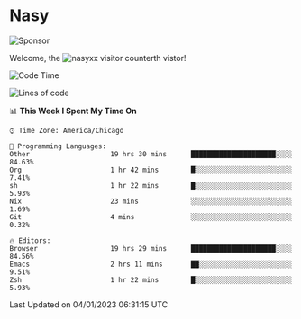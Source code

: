 # Nasy

<!--
<p align="center">
<img height="200" src="https://github-readme-stats.vercel.app/api?username=nasyxx&count_private=true&show_icons=true&theme=dracula&include_all_commits=true"/>
<img height="200" src="https://github-readme-stats.vercel.app/api/top-langs/?username=nasyxx&theme=dracula&hide=html,jupyter+notebook&count_private=true&show_icons=true"/>
</p>

  
----------------
-->

![Sponsor](https://img.shields.io/static/v1.svg?label=Sponsor&message=%E2%9D%A4&logo=GitHub&style=flat&color=pink)
 
Welcome, the ![nasyxx visitor counter](https://count.getloli.com/get/@nasyxx?theme=rule34)th vistor!
 
<!--START_SECTION:waka-->
![Code Time](http://img.shields.io/badge/Code%20Time-3%2C007%20hrs%2015%20mins-blue)

![Lines of code](https://img.shields.io/badge/From%20Hello%20World%20I%27ve%20Written-5%20Million%20lines%20of%20code-blue)

📊 **This Week I Spent My Time On** 

```text
⌚︎ Time Zone: America/Chicago

💬 Programming Languages: 
Other                    19 hrs 30 mins      █████████████████████░░░░   84.63% 
Org                      1 hr 42 mins        █░░░░░░░░░░░░░░░░░░░░░░░░   7.41% 
sh                       1 hr 22 mins        █░░░░░░░░░░░░░░░░░░░░░░░░   5.93% 
Nix                      23 mins             ░░░░░░░░░░░░░░░░░░░░░░░░░   1.69% 
Git                      4 mins              ░░░░░░░░░░░░░░░░░░░░░░░░░   0.32%

🔥 Editors: 
Browser                  19 hrs 29 mins      █████████████████████░░░░   84.56% 
Emacs                    2 hrs 11 mins       ██░░░░░░░░░░░░░░░░░░░░░░░   9.51% 
Zsh                      1 hr 22 mins        █░░░░░░░░░░░░░░░░░░░░░░░░   5.93%

```


 Last Updated on 04/01/2023 06:31:15 UTC
<!--END_SECTION:waka-->

<!-- ![visitors](https://visitor-badge.laobi.icu/badge?page_id=nasyxx.nasyxx) -->
